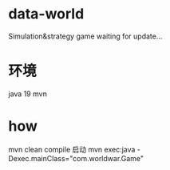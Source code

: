 # data-world
Simulation&amp;strategy game
waiting for update...

# 环境
java 19
mvn

# how
mvn clean compile
启动
mvn exec:java -Dexec.mainClass="com.worldwar.Game"
